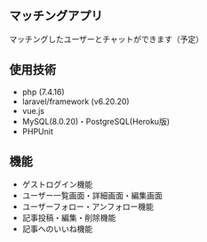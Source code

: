 ## マッチングアプリ 
マッチングしたユーザーとチャットができます（予定）

## 使用技術
- php (7.4.16)
- laravel/framework (v6.20.20)
- vue.js
- MySQL(8.0.20)・PostgreSQL(Heroku版)
- PHPUnit


## 機能
- ゲストログイン機能
- ユーザー一覧画面・詳細画面・編集画面
- ユーザーフォロー・アンフォロー機能
- 記事投稿・編集・削除機能
- 記事へのいいね機能
